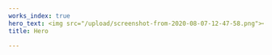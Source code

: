 ```yaml
---
works_index: true
hero_text: <img src="/upload/screenshot-from-2020-08-07-12-47-58.png"><br><img src="/upload/prsk.jpg">
title: Hero

---
```

<Hero :text="$page.frontmatter.hero_text" />
<WorksList />